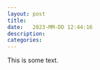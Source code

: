 ```yaml
---
layout: post
title:  
date:   2023-MM-DD 12:44:16
description: 
categories: 
---
```



<p><span class="dropcap">T</span>his is some text.</p>
